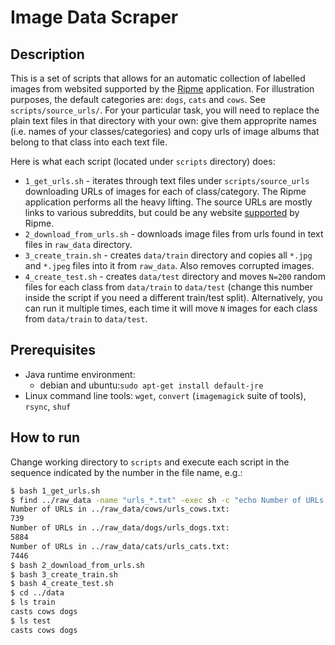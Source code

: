 # Image Data Scraper

## Description

This is a set of scripts that allows for an automatic collection of labelled images from websited supported by the [Ripme](https://github.com/RipMeApp/ripme) application.
For illustration purposes, the default categories are: `dogs`, `cats` and `cows`.
See `scripts/source_urls/`.
For your particular task, you will need to replace the plain text files in that directory with your own: give them approprite names (i.e. names of your classes/categories) and copy urls of image albums that belong to that class into each text file.

Here is what each script (located under `scripts` directory) does:
- `1_get_urls.sh` - iterates through text files under `scripts/source_urls` downloading URLs of images for each of class/category. The Ripme application performs all the heavy lifting. The source URLs are mostly links to various subreddits, but could be any website [supported](https://github.com/ripmeapp/ripme/wiki/Supported-Sites) by Ripme.
- `2_download_from_urls.sh` - downloads image files from urls found in text files in `raw_data` directory.
- `3_create_train.sh` - creates `data/train` directory and copies all `*.jpg` and `*.jpeg` files into it from `raw_data`. Also removes corrupted images.
- `4_create_test.sh` - creates `data/test` directory and moves `N=200` random files for each class from `data/train` to `data/test` (change this number inside the script if you need a different train/test split). Alternatively, you can run it multiple times, each time it will move `N` images for each class from `data/train` to `data/test`.

## Prerequisites

- Java runtime environment:
   - debian and ubuntu:`sudo apt-get install default-jre`
- Linux command line tools: `wget`, `convert` (`imagemagick` suite of tools), `rsync`, `shuf`

## How to run
Change working directory to `scripts` and execute each script in the sequence indicated by the number in the file name, e.g.:
```bash
$ bash 1_get_urls.sh
$ find ../raw_data -name "urls_*.txt" -exec sh -c "echo Number of URLs in {}: ; cat {} | wc -l" \;
Number of URLs in ../raw_data/cows/urls_cows.txt:
739
Number of URLs in ../raw_data/dogs/urls_dogs.txt:
5884
Number of URLs in ../raw_data/cats/urls_cats.txt:
7446
$ bash 2_download_from_urls.sh
$ bash 3_create_train.sh
$ bash 4_create_test.sh
$ cd ../data
$ ls train
casts cows dogs
$ ls test
casts cows dogs
```